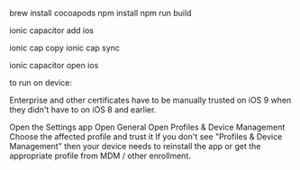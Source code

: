 
brew install cocoapods
npm install
npm run build

ionic capacitor add ios

ionic cap copy
ionic cap sync

ionic capacitor open ios


to run on device:

Enterprise and other certificates have to be manually trusted on iOS 9 when they didn't have to on iOS 8 and earlier.

Open the Settings app
Open General
Open Profiles & Device Management
Choose the affected profile and trust it
If you don't see "Profiles & Device Management" then your device needs to reinstall the app or get the appropriate profile from MDM / other enrollment.

